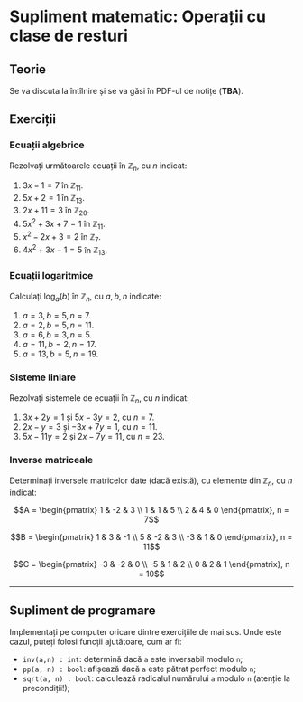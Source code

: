 # Supliment matematic: Operații cu clase de resturi

## Teorie
Se va discuta la întîlnire și se va găsi în PDF-ul de notițe (**TBA**).

## Exerciții
### Ecuații algebrice
Rezolvați următoarele ecuații în $\mathbb{Z}_n$, cu $n$ indicat:

1. $3x - 1 = 7$ în $\mathbb{Z}_{11}$.
2. $5x + 2 = 1$ în $\mathbb{Z}_{13}$.
3. $2x + 11 = 3$ în $\mathbb{Z}_{20}$.
4. $5x^2 + 3x + 7 = 1$ în $\mathbb{Z}_{11}$.
5. $x^2 - 2x + 3 = 2$ în $\mathbb{Z}_7$.
6. $4x^2 + 3x - 1 = 5$ în $\mathbb{Z}_{13}$.

### Ecuații logaritmice
Calculați $\log_a(b)$ în $\mathbb{Z}_n$, cu $a, b, n$ indicate:

1. $a = 3, b = 5, n = 7$.
2. $a = 2, b = 5, n = 11$.
3. $a = 6, b = 3, n = 5$.
4. $a = 11, b = 2, n = 17$.
5. $a = 13, b = 5, n = 19$.

### Sisteme liniare
Rezolvați sistemele de ecuații în $\mathbb{Z}_n$, cu $n$ indicat:

1. $3x + 2y = 1$ și $5x - 3y = 2$, cu $n = 7$.
2. $2x - y = 3$ și $-3x + 7y = 1$, cu $n = 11$.
3. $5x - 11y = 2$ și $2x - 7y = 11$, cu $n = 23$.

### Inverse matriceale
Determinați inversele matricelor date (dacă există), cu elemente din $\mathbb{Z}_n$, 
cu $n$ indicat:

$$A = \begin{pmatrix} 1 & -2 & 3 \\ 1 & 1 & 5 \\ 2 & 4 & 0 \end{pmatrix}, n = 7$$

$$B = \begin{pmatrix} 1 & 3 & -1 \\ 5 & -2 & 3 \\ -3 & 1 & 0 \end{pmatrix}, n = 11$$

$$C = \begin{pmatrix} -3 & -2 & 0 \\ -5 & 1 & 2 \\ 0 & 2 & 1 \end{pmatrix}, n = 10$$

---

## Supliment de programare
Implementați pe computer oricare dintre exercițiile de mai sus.
Unde este cazul, puteți folosi funcții ajutătoare, cum ar fi:
- `inv(a,n) : int`: determină dacă `a` este inversabil modulo `n`;
- `pp(a, n) : bool`: afișează dacă `a` este pătrat perfect modulo `n`;
- `sqrt(a, n) : bool`: calculează radicalul numărului `a` modulo `n` (atenție la precondiții!);
